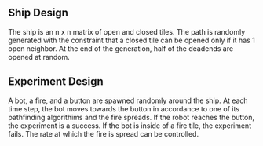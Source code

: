 ## Ship Design

The ship is an n x n matrix of open and closed tiles. 
The path is randomly generated with the constraint that a closed tile can be opened only if it has 1 open neighbor. 
At the end of the generation, half of the deadends are opened at random. 

## Experiment Design
A bot, a fire, and a button are spawned randomly around the ship. 
At each time step, the bot moves towards the button in accordance to one of its pathfinding algorithims and the fire spreads. 
If the robot reaches the button, the experiment is a success. If the bot is inside of a fire tile, the experiment fails. 
The rate at which the fire is spread can be controlled. 
